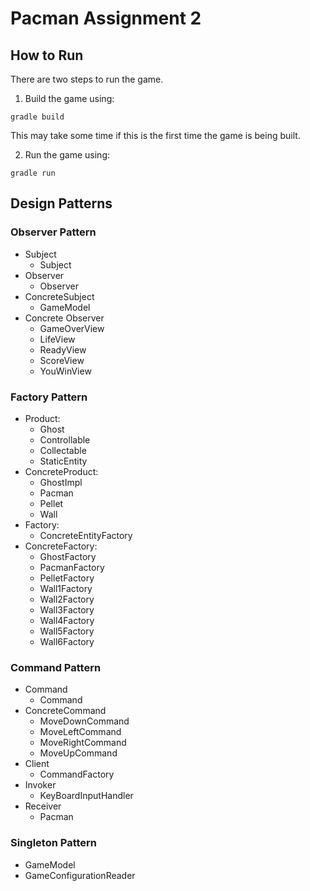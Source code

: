 # Pacman Assignment 2
## How to Run
There are two steps to run the game.
1. Build the game using:
```
gradle build
```
This may take some time if this is the first time the game is being built.

2. Run the game using:
```
gradle run
```

## Design Patterns

### Observer Pattern
- Subject
  - Subject
- Observer
  - Observer
- ConcreteSubject
  - GameModel
- Concrete Observer
  - GameOverView
  - LifeView
  - ReadyView
  - ScoreView
  - YouWinView

### Factory Pattern
- Product: 
  - Ghost
  - Controllable
  - Collectable
  - StaticEntity
- ConcreteProduct:
  - GhostImpl
  - Pacman
  - Pellet
  - Wall
- Factory:
  - ConcreteEntityFactory
- ConcreteFactory:
  - GhostFactory
  - PacmanFactory
  - PelletFactory
  - Wall1Factory
  - Wall2Factory
  - Wall3Factory
  - Wall4Factory
  - Wall5Factory
  - Wall6Factory

### Command Pattern
- Command
  - Command
- ConcreteCommand
  - MoveDownCommand
  - MoveLeftCommand
  - MoveRightCommand
  - MoveUpCommand
- Client
  - CommandFactory
- Invoker
  - KeyBoardInputHandler
- Receiver
  - Pacman

### Singleton Pattern
- GameModel
- GameConfigurationReader
